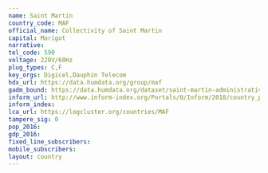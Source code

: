 ```yaml
---
name: Saint Martin
country_code: MAF
official_name: Collectivity of Saint Martin
capital: Marigot
narrative:
tel_code: 590
voltage: 220V/60Hz
plug_types: C,F
key_orgs: Digicel,Dauphin Telecom
hdx_url: https://data.humdata.org/group/maf
gadm_bound: https://data.humdata.org/dataset/saint-martin-administrative-level-0-nation-boundaries
inform_url: http://www.inform-index.org/Portals/0/Inform/2018/country_profiles/MAF.pdf
inform_index:
lca_url: https://logcluster.org/countries/MAF
tampere_sig: 0
pop_2016:
gdp_2016:
fixed_line_subscribers:
mobile_subscribers:
layout: country
---
```

